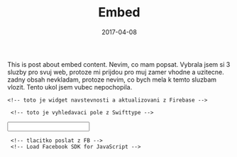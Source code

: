 ﻿---
layout: post
title:  "Embed"
date:   2017-04-08
tags: 	embed
		content
    
---

This is post about embed content. 
Nevim, co mam popsat. Vybrala jsem si 3 sluzby pro svuj web, protoze mi prijdou pro muj zamer vhodne a uzitecne.
zadny obsah nevkladam, protoze nevim, co bych mela k temto sluzbam vlozit. Tento ukol jsem vubec nepochopila.


   
    <!-- toto je widget navstevnosti a aktualizovani z Firebase -->

  <script type="text/javascript" src="https://c.hitchhq.net/-/js/widget.js" api="firebase" theme="blue"></script>
  
     <!-- toto je vyhledavaci pole z Swifttype -->

  <input type="text" class="st-default-search-input">
  
     <!-- tlacitko poslat z FB -->
     <!-- Load Facebook SDK for JavaScript -->

  <div id="fb-root"></div>
  <script>(function(d, s, id) {
    var js, fjs = d.getElementsByTagName(s)[0];
    if (d.getElementById(id)) return;
    js = d.createElement(s); js.id = id;
    js.src = "//connect.facebook.net/en_US/sdk.js#xfbml=1&version=v2.5";
    fjs.parentNode.insertBefore(js, fjs);
  }(document, 'script', 'facebook-jssdk'));</script>

  <div class="fb-send" data-href="https://developers.facebook.com/docs/plugins/"></div>
  

